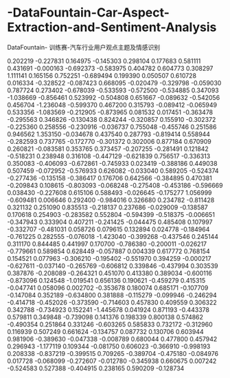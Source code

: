 # -DataFountain-Car-Aspect-Extraction-and-Sentiment-Analysis
 DataFountain- 训练赛-汽车行业用户观点主题及情感识别

0.202219 -0.227831 0.164975 -0.145303 0.298104 0.177683 0.581111 0.431691 -0.000163 -0.692373 -0.583975 0.404782 0.604773 0.308297 1.111141 0.165156 0.752251 -0.689494 0.199390 0.050507 0.610728 0.016334 -0.328522 -0.087423 0.668095 -0.020479 -0.329798 -0.059030 0.787724 0.273402 -0.678039 -0.533593 -0.572500 -0.534885 0.347093 -1.038669 -0.856461 0.523992 -0.504808 0.651667 -0.089632 -0.542056 0.456704 -1.236048 -0.599370 0.467200 0.315793 -0.089412 -0.065949 0.533356 -1.083569 -0.212905 -0.873965 0.081532 0.017451 -0.363478 -0.295563 0.346826 -0.130438 0.824244 -0.320857 0.155910 -0.302372 -0.225360 0.258556 -0.230916 -0.036737 0.755048 -0.455746 0.251586 0.946562 1.353150 -0.034678 0.437540 0.287793 -0.819414 0.558944 -0.282593 0.737765 -0.172770 -0.301372 0.302006 0.877184 0.670909 0.260821 -0.083581 0.353765 0.373457 -0.207255 -0.281491 0.121842 -0.518231 0.238948 0.316108 -0.447129 -0.621839 0.756517 -0.336313 0.350083 -0.406093 -0.672861 -0.745933 0.023419 -0.388186 0.449038 0.507459 -0.072952 -0.576933 0.626082 -0.033040 0.589205 -0.524374 -0.277436 -0.135158 -0.386417 0.176706 0.642566 -0.384895 0.470381 -0.209843 0.108615 -0.803093 -0.068248 -0.275408 -0.453186 -0.596669 0.038430 -0.227608 0.615106 0.588493 -0.026645 -0.175277 1.056999 -0.609481 0.006646 0.292400 -0.984016 0.326680 0.234782 -0.811428 0.321132 0.251090 0.835513 -0.218137 0.237686 -0.029009 -0.138587 0.170618 0.254903 -0.283582 0.552804 -0.594399 -0.518375 -0.006651 -0.347943 0.333904 0.407211 -0.241425 -0.044475 0.485408 0.107997 -0.332707 -0.481031 0.058726 0.079615 0.132894 0.024778 -0.184964 -0.761225 0.282555 -0.076018 -1.423040 -0.399268 -0.437546 0.245144 0.311170 0.844485 0.441997 0.170700 -0.786380 -0.200011 -0.026217 -0.779661 0.589854 0.628449 -0.057887 0.004339 0.617772 0.768154 0.154521 0.077963 -0.306210 -0.195402 -0.551970 0.394259 -0.000217 -0.627611 -0.037140 -0.265769 -0.606812 0.339846 -0.437994 0.303539 0.387876 -0.208089 -0.264321 0.451070 0.413380 0.389034 -0.600116 -0.873096 0.124548 -1.019541 0.656136 0.190621 -0.459279 0.415315 -0.047741 0.058096 0.002702 -0.353678 0.180074 0.685171 -0.107709 -0.147084 0.352189 -0.634800 0.381888 -0.115279 -0.099946 -0.246294 -0.414718 -0.452026 -0.373590 -0.714603 0.457830 0.409559 0.306322 0.342788 -0.734923 0.152241 -1.445678 0.041924 0.871193 -0.443378 0.579811 0.349848 -0.739098 0.141376 0.198339 0.800138 0.574862 -0.490354 0.251864 0.331246 -0.603265 0.585833 0.732172 -0.312960 0.116939 0.507249 0.661624 -0.134757 0.087732 0.130706 0.603944 0.981906 -0.389630 -0.047338 -0.008789 0.680044 0.477800 0.457942 0.296943 -1.177119 0.109344 -0.081750 0.606023 -0.366910 -0.998193 0.208338 -0.837219 -0.399515 0.709265 -0.389704 -0.475180 -0.084976 0.017728 -0.068099 -0.272607 -0.012780 -0.345938 0.660675 0.007242 -0.524583 0.527388 -0.404915 0.238165 0.590209 -0.128734